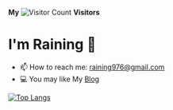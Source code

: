 
**My** ![Visitor Count](https://profile-counter.glitch.me/yogurt-alpaca/count.svg) **Visitors**

# I'm Raining 👋

- 📫 How to reach me: raining976@gmail.com
- 💻 You may like My [Blog](https://www.raining976.top)

[![Top Langs](https://github-readme-stats.vercel.app/api/top-langs/?username=raining976&layout=compact)](https://github.com/anuraghazra/github-readme-stats)
